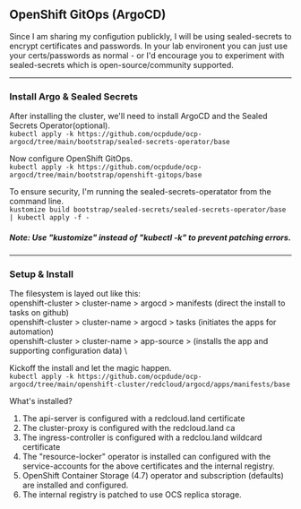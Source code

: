 ## OpenShift GitOps (ArgoCD)

Since I am sharing my configution publickly, I will be using sealed-secrets to encrypt certificates and passwords. In your lab environent you can just use your certs/passwords as normal - or I'd encourage you to experiment with sealed-secrets which is open-source/community supported.

---
### Install Argo & Sealed Secrets
After installing the cluster, we'll need to install ArgoCD and the Sealed Secrets Operator(optional). \
`kubectl apply -k https://github.com/ocpdude/ocp-argocd/tree/main/bootstrap/sealed-secrets-operator/base`

Now configure OpenShift GitOps. \
`kubectl apply -k https://github.com/ocpdude/ocp-argocd/tree/main/bootstrap/openshift-gitops/base`

To ensure security, I'm running the sealed-secrets-operatator from the command line. \
`kustomize build bootstrap/sealed-secrets/sealed-secrets-operator/base | kubectl apply -f -`
##### Note: Use "kustomize" instead of "kubectl -k" to prevent patching errors.

---
### Setup & Install
The filesystem is layed out like this: \
openshift-cluster > cluster-name > argocd > manifests (direct the install to tasks on github) \
openshift-cluster > cluster-name > argocd > tasks (initiates the apps for automation) \
openshift-cluster > cluster-name > app-source > (installs the app and supporting configuration data) \

Kickoff the install and let the magic happen. \
`kubectl apply -k https://github.com/ocpdude/ocp-argocd/tree/main/openshift-cluster/redcloud/argocd/apps/manifests/base`

What's installed?
1. The api-server is configured with a redcloud.land certificate
2. The cluster-proxy is configured with the redcloud.land ca
3. The ingress-controller is configured with a redclou.land wildcard certificate
4. The "resource-locker" operator is installed can configured with the service-accounts for the above certificates and the internal registry.
5. OpenShift Container Storage (4.7) operator and subscription (defaults) are installed and configured.
6. The internal registry is patched to use OCS replica storage.
